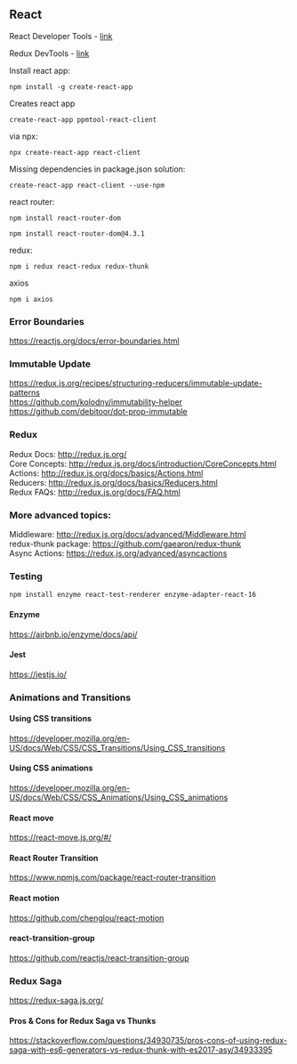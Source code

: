 ## React
React Developer Tools - [link](https://chrome.google.com/webstore/detail/react-developer-tools/fmkadmapgofadopljbjfkapdkoienihi/related?hl=en)

Redux DevTools - [link](https://chrome.google.com/webstore/detail/redux-devtools/lmhkpmbekcpmknklioeibfkpmmfibljd?hl=en)

Install react app:
```
npm install -g create-react-app
```
Creates react app
```
create-react-app ppmtool-react-client
```
via npx:
```
npx create-react-app react-client
```
Missing dependencies in package.json solution:
```
create-react-app react-client --use-npm
```

react router:
```
npm install react-router-dom
```
```
npm install react-router-dom@4.3.1
```
redux:
```
npm i redux react-redux redux-thunk
```
axios
```
npm i axios
```

### Error Boundaries
https://reactjs.org/docs/error-boundaries.html

### Immutable Update
https://redux.js.org/recipes/structuring-reducers/immutable-update-patterns<br>
https://github.com/kolodny/immutability-helper<br>
https://github.com/debitoor/dot-prop-immutable<br>

### Redux
Redux Docs: http://redux.js.org/<br>
Core Concepts: http://redux.js.org/docs/introduction/CoreConcepts.html<br>
Actions: http://redux.js.org/docs/basics/Actions.html<br>
Reducers: http://redux.js.org/docs/basics/Reducers.html<br>
Redux FAQs: http://redux.js.org/docs/FAQ.html<br>

### More advanced topics:
Middleware: http://redux.js.org/docs/advanced/Middleware.html<br>
redux-thunk package: https://github.com/gaearon/redux-thunk<br>
Async Actions: https://redux.js.org/advanced/asyncactions<br>

### Testing
```
npm install enzyme react-test-renderer enzyme-adapter-react-16
```
#### Enzyme
https://airbnb.io/enzyme/docs/api/
#### Jest
https://jestjs.io/

### Animations and Transitions
#### Using CSS transitions
https://developer.mozilla.org/en-US/docs/Web/CSS/CSS_Transitions/Using_CSS_transitions
#### Using CSS animations
https://developer.mozilla.org/en-US/docs/Web/CSS/CSS_Animations/Using_CSS_animations
#### React move
https://react-move.js.org/#/
#### React Router Transition
https://www.npmjs.com/package/react-router-transition
#### React motion
https://github.com/chenglou/react-motion
#### react-transition-group
https://github.com/reactjs/react-transition-group

### Redux Saga
https://redux-saga.js.org/
#### Pros & Cons for Redux Saga vs Thunks
https://stackoverflow.com/questions/34930735/pros-cons-of-using-redux-saga-with-es6-generators-vs-redux-thunk-with-es2017-asy/34933395

